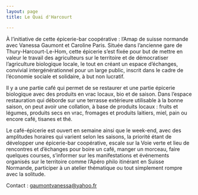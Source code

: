 ```yaml
---
layout: page
title: Le Quai d'Harcourt

---
```


À l’initiative de cette épicerie-bar coopérative : l’Amap de suisse normande avec Vanessa Gaumont et Caroline Paris.
Située dans l’ancienne gare de Thury-Harcourt-Le-Hom, cette épicerie s’est fixée pour but de mettre en valeur le travail des agriculteurs sur le territoire et de démocratiser l’agriculture biologique locale, le tout en créant un espace d’échanges, convivial intergénérationnel pour un large public, inscrit dans le cadre de l’économie sociale et solidaire, à but non lucratif.

Il y a une partie café qui permet de se restaurer et une partie épicerie biologique avec des produits en vrac locaux, bio et de saison.
Dans l’espace restauration qui déborde sur une terrasse extérieure utilisable à la bonne saison, on peut avoir une collation, à base de produits locaux : fruits et légumes, produits secs en vrac, fromages et produits laitiers, miel, pain ou encore café, tisanes et thé.

Le café-épicerie est ouvert en semaine ainsi que le week-end, avec des amplitudes horaires qui varient selon les saisons, la priorité étant de développer une épicerie-bar coopérative, escale sur la Voie verte et lieu de rencontres et d’échanges pour boire un café, manger un morceau, faire quelques courses, s’informer sur les manifestations et événements organisés sur le territoire comme l’Apéro philo itinérant en Suisse Normande, participer à un atelier thématique ou tout simplement rompre avec la solitude.

Contact : gaumontvanessa@yahoo.fr

